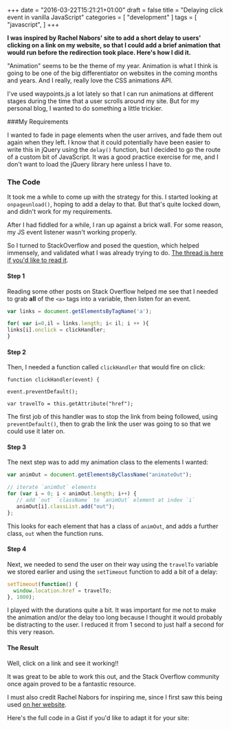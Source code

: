 +++
date = "2016-03-22T15:21:21+01:00"
draft = false
title = "Delaying click event in vanilla JavaScript"
categories = [
  "development"
]
tags = [ 
    "javascript", 
]
+++

**I was inspired by Rachel Nabors' site to add a short delay to users' clicking on a link on my website, so that I could add a brief animation that would run before the redirection took place. Here's how I did it.**

"Animation" seems to be the theme of my year. Animation is what I think is going to be one of the big differentiator on websites in the coming months and years. And I really, really love the CSS animations API.

I've used waypoints.js a lot lately so that I can run animations at different stages during the time that a user scrolls around my site. But for my personal blog, I wanted to do something a little trickier.

###My Requirements

I wanted to fade in page elements when the user arrives, and fade them out again when they left. I know that it could potentially have been easier to write this in jQuery using the `delay()` function, but I decided to go the route of a custom bit of JavaScript. It was a good practice exercise for me, and I don't want to load the jQuery library here unless I have to.

### The Code

It took me a while to come up with the strategy for this. I started looking at `onpageunload()`, hoping to add a delay to that. But that's quite locked down, and didn't work for my requirements.

After I had fiddled for a while, I ran up against a brick wall. For some reason, my JS event listener wasn't working properly.

So I turned to StackOverflow and posed the question, which helped immensely, and validated what I was already trying to do. [The thread is here if you'd like to read it](http://stackoverflow.com/questions/36125391/vanilla-js-delay-click-event-to-add-animation/36126631 "vanilla JS: delay click event").

#### Step 1

Reading some other posts on Stack Overflow helped me see that I needed to grab **all** of the `<a>` tags into a variable, then listen for an event.

```js
var links = document.getElementsByTagName('a');

for( var i=0,il = links.length; i< il; i ++ ){
links[i].onclick = clickHandler;
}
```

#### Step 2

Then, I needed a function called `clickHandler` that would fire on click:

```
function clickHandler(event) {

event.preventDefault();

var travelTo = this.getAttribute("href");
```
The first job of this handler was to stop the link from being followed, using `preventDefault()`, then to grab the link the user was going to so that we could use it later on.

#### Step 3

The next step was to add my animation class to the elements I wanted:

```js
var animOut = document.getElementsByClassName("animateOut");

// iterate `animOut` elements
for (var i = 0; i < animOut.length; i++) {
   // add `out` `className` to `animOut` element at index `i`
   animOut[i].classList.add("out");
};
```

This looks for each element that has a class of `animOut`, and adds a further class, `out` when the function runs.

#### Step 4

Next, we needed to send the user on their way using the `travelTo` variable we stored earlier and using  the `setTimeout` function to add a bit of a delay:

```js
setTimeout(function() {
  window.location.href = travelTo;
}, 1000);
```

I played with the durations quite a bit. It was important for me not to make the animation and/or the delay too long because I thought it would probably be distracting to the user. I reduced it from 1 second to just half a second for this very reason.

#### The Result

Well, click on a link and see it working!!

It was great to be able to work this out, and the Stack Overflow community once again proved to be a fantastic resource.

I must also credit Rachel Nabors for inspiring me, since I first saw this being used [on her website](http://rachelnabors.com/ "Rachel Nabors' portfolio site").

Here's the full code in a Gist if you'd like to adapt it for your site:
